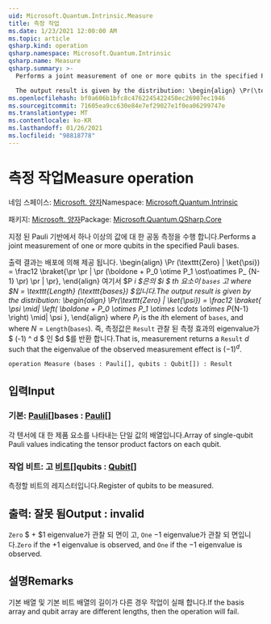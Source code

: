 ```yaml
---
uid: Microsoft.Quantum.Intrinsic.Measure
title: 측정 작업
ms.date: 1/23/2021 12:00:00 AM
ms.topic: article
qsharp.kind: operation
qsharp.namespace: Microsoft.Quantum.Intrinsic
qsharp.name: Measure
qsharp.summary: >-
  Performs a joint measurement of one or more qubits in the specified Pauli bases.

  The output result is given by the distribution: \begin{align} \Pr(\texttt{Zero} | \ket{\psi}) = \frac12 \braket{ \psi \mid| \left( \boldone + P_0 \otimes P_1 \otimes \cdots \otimes P_{N-1} \right) \mid| \psi }, \end{align} where $P_i$ is the $i$th element of `bases`, and where $N = \texttt{Length}(\texttt{bases})$. That is, measurement returns a `Result` $d$ such that the eigenvalue of the observed measurement effect is $(-1)^d$.
ms.openlocfilehash: bf0a606b1bfc8c4762245422450ec26907ec1946
ms.sourcegitcommit: 71605ea9cc630e84e7ef29027e1f0ea06299747e
ms.translationtype: MT
ms.contentlocale: ko-KR
ms.lasthandoff: 01/26/2021
ms.locfileid: "98818778"
---
```

# <a name="measure-operation"></a><span data-ttu-id="7566f-102">측정 작업</span><span class="sxs-lookup"><span data-stu-id="7566f-102">Measure operation</span></span>

<span data-ttu-id="7566f-103">네임 스페이스: [Microsoft. 양자](xref:Microsoft.Quantum.Intrinsic)</span><span class="sxs-lookup"><span data-stu-id="7566f-103">Namespace: [Microsoft.Quantum.Intrinsic](xref:Microsoft.Quantum.Intrinsic)</span></span>

<span data-ttu-id="7566f-104">패키지: [Microsoft. 양자](https://nuget.org/packages/Microsoft.Quantum.QSharp.Core)</span><span class="sxs-lookup"><span data-stu-id="7566f-104">Package: [Microsoft.Quantum.QSharp.Core](https://nuget.org/packages/Microsoft.Quantum.QSharp.Core)</span></span>


<span data-ttu-id="7566f-105">지정 된 Pauli 기반에서 하나 이상의 값에 대 한 공동 측정을 수행 합니다.</span><span class="sxs-lookup"><span data-stu-id="7566f-105">Performs a joint measurement of one or more qubits in the specified Pauli bases.</span></span>

<span data-ttu-id="7566f-106">출력 결과는 배포에 의해 제공 됩니다. \begin{align} \Pr (\texttt{Zero} | \ket{\psi}) = \frac12 \braket{\pr \pr | \pr (\boldone + P_0 \otime P_1 \ost\oatimes P_ {N-1} \pr) \pr | \pr}, \end{align} 여기서 $P _i $은의 $i $ th 요소이 `bases` 고 where $N = \texttt{Length} (\texttt{bases}) $입니다.</span><span class="sxs-lookup"><span data-stu-id="7566f-106">The output result is given by the distribution: \begin{align} \Pr(\texttt{Zero} | \ket{\psi}) = \frac12 \braket{ \psi \mid| \left( \boldone + P_0 \otimes P_1 \otimes \cdots \otimes P_{N-1} \right) \mid| \psi }, \end{align} where $P_i$ is the $i$th element of `bases`, and where $N = \texttt{Length}(\texttt{bases})$.</span></span>
<span data-ttu-id="7566f-107">즉, 측정값은 `Result` 관찰 된 측정 효과의 eigenvalue가 $ (-1) ^ d $ 인 $d $를 반환 합니다.</span><span class="sxs-lookup"><span data-stu-id="7566f-107">That is, measurement returns a `Result` $d$ such that the eigenvalue of the observed measurement effect is $(-1)^d$.</span></span>

```qsharp
operation Measure (bases : Pauli[], qubits : Qubit[]) : Result
```


## <a name="input"></a><span data-ttu-id="7566f-108">입력</span><span class="sxs-lookup"><span data-stu-id="7566f-108">Input</span></span>

### <a name="bases--pauli"></a><span data-ttu-id="7566f-109">기본: [Pauli](xref:microsoft.quantum.lang-ref.pauli)[]</span><span class="sxs-lookup"><span data-stu-id="7566f-109">bases : [Pauli](xref:microsoft.quantum.lang-ref.pauli)[]</span></span>

<span data-ttu-id="7566f-110">각 텐서에 대 한 제품 요소를 나타내는 단일 값의 배열입니다.</span><span class="sxs-lookup"><span data-stu-id="7566f-110">Array of single-qubit Pauli values indicating the tensor product factors on each qubit.</span></span>


### <a name="qubits--qubit"></a><span data-ttu-id="7566f-111">작업 비트: 고 [비트](xref:microsoft.quantum.lang-ref.qubit)[]</span><span class="sxs-lookup"><span data-stu-id="7566f-111">qubits : [Qubit](xref:microsoft.quantum.lang-ref.qubit)[]</span></span>

<span data-ttu-id="7566f-112">측정할 비트의 레지스터입니다.</span><span class="sxs-lookup"><span data-stu-id="7566f-112">Register of qubits to be measured.</span></span>



## <a name="output--__invalidresult__"></a><span data-ttu-id="7566f-113">출력: __잘못 <Result> 됨__</span><span class="sxs-lookup"><span data-stu-id="7566f-113">Output : __invalid<Result>__</span></span>

<span data-ttu-id="7566f-114">`Zero` $ + $1 eigenvalue가 관찰 되 면이 고, `One` $-$1 eigenvalue가 관찰 되 면입니다.</span><span class="sxs-lookup"><span data-stu-id="7566f-114">`Zero` if the $+1$ eigenvalue is observed, and `One` if the $-1$ eigenvalue is observed.</span></span>

## <a name="remarks"></a><span data-ttu-id="7566f-115">설명</span><span class="sxs-lookup"><span data-stu-id="7566f-115">Remarks</span></span>

<span data-ttu-id="7566f-116">기본 배열 및 기본 비트 배열의 길이가 다른 경우 작업이 실패 합니다.</span><span class="sxs-lookup"><span data-stu-id="7566f-116">If the basis array and qubit array are different lengths, then the operation will fail.</span></span>
